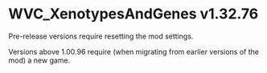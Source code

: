 # WVC_XenotypesAndGenes v1.32.76
 
Pre-release versions require resetting the mod settings.

Versions above 1.00.96 require (when migrating from earlier versions of the mod) a new game.
